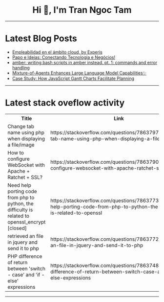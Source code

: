 <h1 align="center">Hi 👋, I'm Tran Ngoc Tam</h1>

---

# Latest Blog Posts 
<!-- BLOG-POST-LIST:START -->
- [Empleabilidad en el ámbito cloud, by Experis](https://dev.to/aws-espanol/empleabilidad-en-el-ambito-cloud-by-experis-3df)
- [Papo e Ideias: Conectando Tecnologia e Negócios!](https://dev.to/pedrobarreto/papo-e-ideias-conectando-tecnologia-e-negocios-203d)
- [amber: writing bash scripts in amber instead. pt. 1: commands and error handling](https://dev.to/gbhorwood/amber-writing-bash-scripts-in-amber-instead-pt-1-commands-and-error-handling-1aao)
- [Mixture-of-Agents Enhances Large Language Model Capabilities✨](https://dev.to/pratikwayase/mixture-of-agents-enhances-large-language-model-capabilities-1938)
- [Case Study: How JavaScript Gantt Charts Facilitate Planning](https://dev.to/lenormor/case-study-how-javascript-gantt-charts-facilitate-planning-4f7k)
<!-- BLOG-POST-LIST:END -->

---

# Latest stack oveflow activity
<table>
  <tr><th>Title</th><th>Link</th></tr>
  <!-- STACKOVERFLOW:START --><tr><td>Change tab name using php when displaying a file/image</td><td>https://stackoverflow.com/questions/78637975/change-tab-name-using-php-when-displaying-a-file-image</td></tr><tr><td>How to configure WebSocket with Apache + Ratchet + SSL?</td><td>https://stackoverflow.com/questions/78637901/how-to-configure-websocket-with-apache-ratchet-ssl</td></tr><tr><td>Need help porting code from php to python, the difficulty is related to openssl_encrypt [closed]</td><td>https://stackoverflow.com/questions/78637732/need-help-porting-code-from-php-to-python-the-difficulty-is-related-to-openssl</td></tr><tr><td>retrieved an file in jquery and send it to php</td><td>https://stackoverflow.com/questions/78637729/retrieved-an-file-in-jquery-and-send-it-to-php</td></tr><tr><td>PHP difference of return between &#39;switch - case&#39; and &#39;if - else&#39; expressions</td><td>https://stackoverflow.com/questions/78637489/php-difference-of-return-between-switch-case-and-if-else-expressions</td></tr><!-- STACKOVERFLOW:END -->
</table>

---


